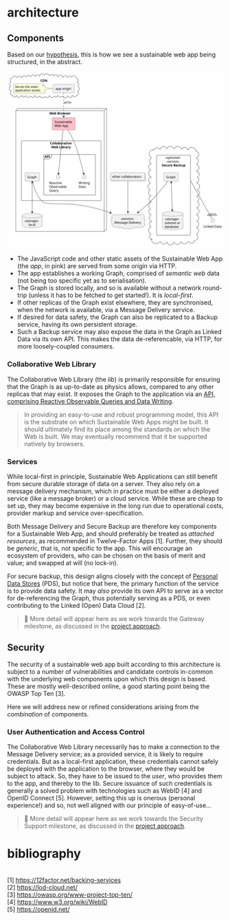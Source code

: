# architecture

## Components

Based on our [hypothesis](hypothesis.md), this is how we see a sustainable web app being structured, in the abstract.

![architecture components](img/architecture.component.svg)

- The JavaScript code and other static assets of the Sustainable Web App (the _app_, in pink) are served from some origin via HTTP.
- The app establishes a working Graph, comprised of _semantic web_ data (not being too specific yet as to serialisation).
- The Graph is stored locally, and so is available without a network round-trip (unless it has to be fetched to get started!). It is _local-first_.
- If other replicas of the Graph exist elsewhere, they are synchronised, when the network is available, via a Message Delivery service.
- If desired for data safety, the Graph can also be replicated to a Backup service, having its own persistent storage.
- Such a Backup service may also expose the data in the Graph as Linked Data via its own API. This makes the data de-referencable, via HTTP, for more loosely-coupled consumers.

### Collaborative Web Library

The Collaborative Web Library (the _lib_) is primarily responsible for ensuring that the Graph is as up-to-date as physics allows, compared to any other replicas that may exist. It exposes the Graph to the application via an [API, comprising Reactive Observable Queries and Data Writing](xql.md).

> In providing an easy-to-use and robust programming model, this API is the substrate on which Sustainable Web Apps might be built. It should ultimately find its place among the standards on which the Web is built. We may eventually recommend that it be supported natively by browsers.

### Services

While local-first in principle, Sustainable Web Applications can still benefit from secure durable storage of data on a server. They also rely on a message delivery mechanism, which in practice must be either a deployed service (like a message broker) or a cloud service. While these are cheap to set up, they may become expensive in the long run due to operational costs, provider markup and service over-specification.

Both Message Delivery and Secure Backup are therefore key components for a Sustainable Web App, and should preferably be treated as _attached resources_, as recommended in Twelve-Factor Apps [1]. Further, they should be _generic_, that is, not specific to the app. This will encourage an ecosystem of providers, who can be chosen on the basis of merit and value; and swapped at will (no lock-in).

For secure backup, this design aligns closely with the concept of [Personal Data Stores](prior-art.md#personal-data-stores) (PDS), but notice that here, the primary function of the service is to provide data safety. It may _also_ provide its own API to serve as a vector for de-referencing the Graph, thus potentially serving as a PDS, or even contributing to the Linked (Open) Data Cloud [2].

> 🚧 More detail will appear here as we work towards the Gateway milestone, as discussed in the [project approach](approach.md).

## Security

The security of a sustainable web app built according to this architecture is subject to a number of vulnerabilities and candidate controls in-common with the underlying web components upon which this design is based. These are mostly well-described online, a good starting point being the OWASP Top Ten [3].

Here we will address new or refined considerations arising from the _combination_ of components.

### User Authentication and Access Control

The Collaborative Web Library necessarily has to make a connection to the Message Delivery service; as a provided service, it is likely to require credentials. But as a local-first application, these credentials cannot safely be deployed with the application to the browser, where they would be subject to attack. So, they have to be issued to the _user_, who provides them to the app, and thereby to the lib. Secure issuance of such credentials is generally a solved problem with technologies such as WebID [4] and OpenID Connect [5]. However, setting this up is onerous (personal experience!) and so, not well aligned with our principle of easy-of-use...

> 🚧 More detail will appear here as we work towards the Security Support milestone, as discussed in the [project approach](approach.md).

# bibliography
<br>[1] https://12factor.net/backing-services
<br>[2] https://lod-cloud.net/
<br>[3] https://owasp.org/www-project-top-ten/
<br>[4] https://www.w3.org/wiki/WebID
<br>[5] https://openid.net/